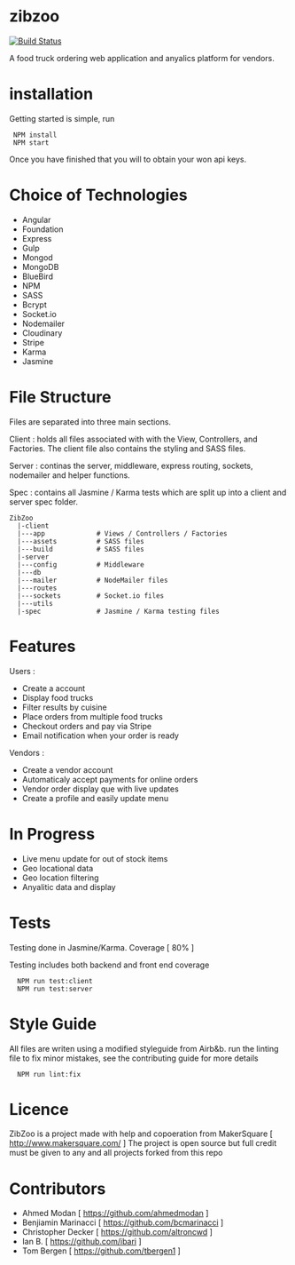 # zibzoo

[![Build Status](https://travis-ci.org/unforgitables/zibzoo.svg?branch=master)](https://travis-ci.org/unforgitables/zibzoo)

A food truck ordering web application and anyalics platform for vendors.

# installation
Getting started is simple, run
```
 NPM install
 NPM start
```
Once you have finished that you will to obtain your won api keys.

# Choice of Technologies
- Angular
- Foundation
- Express
- Gulp
- Mongod
- MongoDB
- BlueBird
- NPM
- SASS
- Bcrypt
- Socket.io
- Nodemailer
- Cloudinary
- Stripe
- Karma
- Jasmine

# File Structure
Files are separated into three main sections.

Client : holds all files associated with with the View, Controllers, and Factories.  The client file also contains the styling and SASS files.

Server : continas the server, middleware, express routing, sockets, nodemailer and helper functions.

Spec : contains all Jasmine / Karma tests which are split up into a client and server spec folder.
```
ZibZoo
  |-client
  |---app             # Views / Controllers / Factories
  |---assets          # SASS files
  |---build           # SASS files
  |-server
  |---config          # Middleware
  |---db
  |---mailer          # NodeMailer files
  |---routes
  |---sockets         # Socket.io files
  |---utils
  |-spec              # Jasmine / Karma testing files

```
# Features
Users :
- Create a account
- Display food trucks
- Filter results by cuisine
- Place orders from multiple food trucks
- Checkout orders and pay via Stripe
- Email notification when your order is ready

Vendors :
- Create a vendor account
- Automaticaly accept payments for online orders
- Vendor order display que with live updates
- Create a profile and easily update menu

# In Progress
- Live menu update for out of stock items
- Geo locational data
- Geo location filtering
- Anyalitic data and display

# Tests
Testing done in Jasmine/Karma.  Coverage [ 80% ]

Testing includes both backend and front end coverage
```
  NPM run test:client
  NPM run test:server
```

# Style Guide
All files are writen using a modified styleguide from Airb&b.
run the linting file to fix minor mistakes, see the contributing guide for more details
```
  NPM run lint:fix
```

# Licence
  ZibZoo is a project made with help and copoeration from MakerSquare [ http://www.makersquare.com/ ]
  The project is open source but full credit must be given to any and all projects forked from this repo

# Contributors
- Ahmed Modan [ https://github.com/ahmedmodan ]
- Benjiamin Marinacci [ https://github.com/bcmarinacci ]
- Christopher Decker [ https://github.com/altroncwd ]
- Ian B. [ https://github.com/ibari ]
- Tom Bergen [ https://github.com/tbergen1 ]


